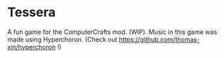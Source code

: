 # Tessera
A fun game for the ComputerCrafts mod. (WIP).
Music in this game was made using Hyperchoron. (Check out https://github.com/thomas-xin/hyperchoron !)
